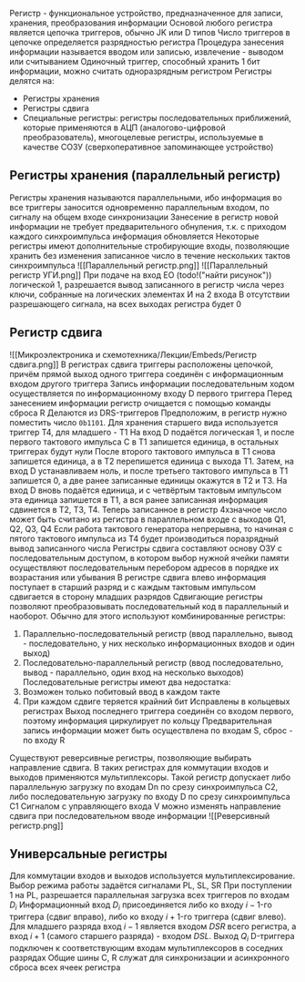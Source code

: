 Регистр - функциональное устройство, предназначенное для записи, хранения, преобразования информации
Основой любого регистра является цепочка триггеров, обычно JK или D типов
Число триггеров в цепочке определяется разрядностью регистра
Процедура занесения информации называется вводом или записью, извлечение - выводом или считыванием
Одиночный триггер, способный хранить 1 бит информации, можно считать одноразрядным регистром
Регистры делятся на:
- Регистры хранения
- Регистры сдвига
- Специальные регистры: регистры последовательных приближений, которые применяются в АЦП (аналогово-цифровой преобразователь), многоцелевые регистры, используемые в качестве СОЗУ (сверхоперативное запоминающее устройство)
## Регистры хранения (параллельный регистр)
Регистры хранения называются параллельными, ибо информация во все триггеры заносится одновременно параллельным входом, по сигналу на общем входе синхронизации
Занесение в регистр новой информации не требует предварительного обнуления, т.к. с приходом каждого синхроимпульса информация обновляется
Некоторые регистры имеют дополнительные стробирующие входы, позволяющие хранить без изменения записанное число в течение нескольких тактов синхроимпульса
![[Параллельный регистр.png]]
![[Параллельный регистр УГИ.png]]
При подаче на вход EO (todo!("найти рисунок")) логической 1, разрешается вывод записанного в регистр числа через ключи, собранные на логических элементах И на 2 входа
В отсутствии разрешающего сигнала, на всех выходах регистра будет 0
## Регистр сдвига
![[Микроэлектроника и схемотехника/Лекции/Embeds/Регистр сдвига.png]]
В регистрах сдвига триггеры расположены цепочкой, причём прямой выход одного триггера соединён с информационным входом другого триггера
Запись информации последовательным ходом осуществляется по информационному входу D первого триггера
Перед занесением информации регистр очищается с помощью команды сброса R
Делаются из DRS-триггеров
Предположим, в регистр нужно поместить число `0b1101`. Для хранения старшего вида используется триггер Т4, для младшего - Т1
На вход D подаётся логическая 1, и после первого тактового импульса C в Т1 запишется единица, в остальных триггерах будут нули
После второго тактового импульса в Т1 снова запишется единица, а в Т2 перепишется единица с выхода Т1. Затем, на вход D устанавливаем ноль, и после третьего тактового импульса в Т1 запишется 0, а две ранее записанные единицы окажутся в Т2 и Т3. На вход D вновь подаётся единица, и с четвёртым тактовым импульсом эта единица запишется в Т1, а вся ранее записанная информация сдвинется в Т2, Т3, Т4.
Теперь записанное в регистр 4хзначное число может быть считано из регистра в параллельном входе с выходов Q1, Q2, Q3, Q4
Если работа тактового генератора непрерывна, то начиная с пятого тактового импульса из Т4 будет производиться поразрядный вывод записанного числа
Регистры сдвига составляют основу ОЗУ с последовательным доступом, в котором выбор нужной ячейки памяти осуществляют последовательным перебором адресов в порядке их возрастания или убывания
В регистре сдвига влево информация поступает в старший разряд и с каждым тактовым импульсом сдвигается в сторону младших разрядов
Сдвигающие регистры позволяют преобразовывать последовательный код в параллельный и наоборот. Обычно для этого используют комбинированные регистры:
1. Параллельно-последовательный регистр (ввод параллельно, вывод - последовательно, у них несколько информационных входов и один выход)
2. Последовательно-параллельный регистр (ввод последовательно, вывод - параллельно, один вход на несколько выходов)
Последовательные регистры имеют два недостатка:
1. Возможен только побитовый ввод в каждом такте
2. При каждом сдвиге теряется крайний бит
Исправлены в кольцевых регистрах
Выход последнего триггера соединён со входом первого, поэтому информация циркулирует по кольцу
Предварительная запись информации может быть осуществлена по входам S, сброс - по входу R

Существуют реверсивные регистры, позволяющие выбирать направление сдвига. В таких регистрах для коммутации входов и выходов применяются мультиплексоры. Такой регистр допускает либо параллельную загрузку по входам Dn по срезу синхроимпульса C2, либо последовательную загрузку по входу D по срезу синхроимпульса C1
Сигналом с управляющего входа V можно изменять направление сдвига при последовательном вводе информации
![[Реверсивный регистр.png]]

## Универсальные регистры
Для коммутации входов и выходов используется мультиплексирование. Выбор режима работы задаётся сигналами PL, SL, SR
При поступлении 1 на PL, разрешается параллельная загрузка всех триггеров по входам $D_{i}$
Информационный вход $D_{i}$ присоединяется либо ко входу $i-1$-го триггера (сдвиг вправо), либо ко входу $i+1$-го триггера (сдвиг влево). Для младшего разряда вход $i-1$ является входом $DSR$ всего регистра, а вход $i+1$ (самого старшего разряда) - входом $DSL$.
Выход $Q_{i}$ D-триггера подключен к соответствующим входам мультиплексоров в соседних разрядах
Общие шины C, R служат для синхронизации и асинхронного сброса всех ячеек регистра